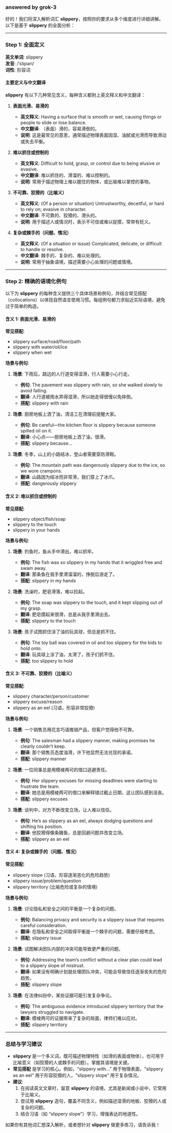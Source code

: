 ### answered by grok-3
好的！我们将深入解析词汇 **slippery**，按照你的要求从多个维度进行详细讲解。以下是基于 **slippery** 的全面分析：

---

### Step 1: 全面定义

**英文单词**: slippery  
**发音**: /ˈslɪpəri/  
**词性**: 形容词

#### 主要定义与中文翻译
**slippery** 有以下几种常见含义，每种含义都附上英文释义和中文翻译：

1. **表面光滑、易滑的**  
   - **英文释义**: Having a surface that is smooth or wet, causing things or people to slide or lose balance.  
   - **中文翻译**: （表面）滑的、容易滑倒的。  
   - **说明**: 这是最常见的意思，通常描述物理表面因湿、油腻或光滑而导致滑动或失去平衡。

2. **难以抓住或控制的**  
   - **英文释义**: Difficult to hold, grasp, or control due to being elusive or evasive.  
   - **中文翻译**: 难以抓住的、滑溜的、难以控制的。  
   - **说明**: 常用于描述物理上难以握住的物体，或比喻难以掌控的事物。

3. **不可靠、狡猾的（比喻义）**  
   - **英文释义**: (Of a person or situation) Untrustworthy, deceitful, or hard to rely on; evasive in character.  
   - **中文翻译**: 不可靠的、狡猾的、滑头的。  
   - **说明**: 用于描述人或情况时，表示不可信或难以捉摸，常带有贬义。

4. **复杂或棘手的（问题、情况）**  
   - **英文释义**: (Of a situation or issue) Complicated, delicate, or difficult to handle or resolve.  
   - **中文翻译**: 棘手的、复杂的、难以处理的。  
   - **说明**: 常用于抽象语境，描述需要小心处理的问题或情境。

---

### Step 2: 精确的语境化例句

以下为 **slippery** 的每种含义提供三个具体场景和例句，并结合常见搭配（collocations）以体现自然语言使用习惯。每组例句都力求贴近实际语境，避免过于简单的构造。

#### 含义 1: 表面光滑、易滑的
**常见搭配**:  
- slippery surface/road/floor/path  
- slippery with water/oil/ice  
- slippery when wet  

**场景与例句**:
1. **场景**: 下雨后，路边的人行道变得湿滑，行人需要小心行走。  
   - **例句**: The pavement was slippery with rain, so she walked slowly to avoid falling.  
   - **翻译**: 人行道被雨水弄得湿滑，所以她走得很慢以免摔倒。  
   - **搭配**: slippery with rain  

2. **场景**: 厨房地板上洒了油，清洁工在清理前提醒大家。  
   - **例句**: Be careful—the kitchen floor is slippery because someone spilled oil on it.  
   - **翻译**: 小心点——厨房地板上洒了油，很滑。  
   - **搭配**: slippery because...  

3. **场景**: 冬季，山上的小路结冰，登山者需要穿防滑鞋。  
   - **例句**: The mountain path was dangerously slippery due to the ice, so we wore crampons.  
   - **翻译**: 山路因为结冰而非常滑，我们穿上了冰爪。  
   - **搭配**: dangerously slippery  

#### 含义 2: 难以抓住或控制的
**常见搭配**:  
- slippery object/fish/soap  
- slippery to the touch  
- slippery in your hands  

**场景与例句**:
1. **场景**: 钓鱼时，鱼从手中滑出，难以抓牢。  
   - **例句**: The fish was so slippery in my hands that it wriggled free and swam away.  
   - **翻译**: 那条鱼在我手里滑溜溜的，挣脱后游走了。  
   - **搭配**: slippery in my hands  

2. **场景**: 洗澡时，肥皂滑落，难以捡起。  
   - **例句**: The soap was slippery to the touch, and it kept slipping out of my grasp.  
   - **翻译**: 肥皂摸起来很滑，总是从我手里滑出去。  
   - **搭配**: slippery to the touch  

3. **场景**: 孩子试图抓住涂了油的玩具球，但总是抓不住。  
   - **例句**: The toy ball was covered in oil and too slippery for the kids to hold onto.  
   - **翻译**: 玩具球上涂了油，太滑了，孩子们抓不住。  
   - **搭配**: too slippery to hold  

#### 含义 3: 不可靠、狡猾的（比喻义）
**常见搭配**:  
- slippery character/person/customer  
- slippery excuse/reason  
- slippery as an eel (习语，形容非常狡猾)  

**场景与例句**:
1. **场景**: 一个销售员用花言巧语推销产品，但客户觉得他不可靠。  
   - **例句**: The salesman had a slippery manner, making promises he clearly couldn’t keep.  
   - **翻译**: 那个销售员态度油滑，许下他显然无法兑现的承诺。  
   - **搭配**: slippery manner  

2. **场景**: 一位同事总是用模棱两可的借口逃避责任。  
   - **例句**: Her slippery excuses for missing deadlines were starting to frustrate the team.  
   - **翻译**: 她总是用模棱两可的借口来解释错过截止日期，这让团队感到沮丧。  
   - **搭配**: slippery excuses  

3. **场景**: 谈判中，对方不断改变立场，让人难以信任。  
   - **例句**: He’s as slippery as an eel, always dodging questions and shifting his position.  
   - **翻译**: 他狡猾得像条鳗鱼，总是回避问题并改变立场。  
   - **搭配**: slippery as an eel  

#### 含义 4: 复杂或棘手的（问题、情况）
**常见搭配**:  
- slippery slope (习语，形容逐渐恶化的危险趋势)  
- slippery issue/problem/question  
- slippery territory (比喻危险或复杂的情境)  

**场景与例句**:
1. **场景**: 讨论隐私和安全之间的平衡是一个复杂的问题。  
   - **例句**: Balancing privacy and security is a slippery issue that requires careful consideration.  
   - **翻译**: 在隐私和安全之间取得平衡是一个棘手的问题，需要仔细考虑。  
   - **搭配**: slippery issue  

2. **场景**: 试图解决团队内部的冲突可能导致更严重的问题。  
   - **例句**: Addressing the team’s conflict without a clear plan could lead to a slippery slope of mistrust.  
   - **翻译**: 如果没有明确计划就处理团队冲突，可能会导致信任逐渐丧失的危险趋势。  
   - **搭配**: slippery slope  

3. **场景**: 在法律纠纷中，某些证据可能引发复杂争论。  
   - **例句**: The ambiguous evidence introduced slippery territory that the lawyers struggled to navigate.  
   - **翻译**: 模棱两可的证据带来了复杂的局面，律师们难以应对。  
   - **搭配**: slippery territory  

---

### 总结与学习建议
- **slippery** 是一个多义词，既可描述物理特性（如滑的表面或物体），也可用于比喻意义（如狡猾的人或棘手的问题）。掌握其语境是关键。
- **常见搭配** 是学习的核心。例如，“slippery with...” 用于物理表面，“slippery as an eel” 用于形容狡猾的人，“slippery slope” 用于复杂情况。
- **建议**:  
  1. 在阅读英文文章时，留意 **slippery** 的语境，尤其是新闻或小说中，它常用于比喻义。  
  2. 尝试用 **slippery** 造句，覆盖不同含义，例如描述湿滑的地板、狡猾的人或复杂的问题。  
  3. 结合习语（如 “slippery slope”）学习，增强表达的地道性。

如果你有其他词汇想深入解析，或者想针对 **slippery** 做更多练习，请告诉我！